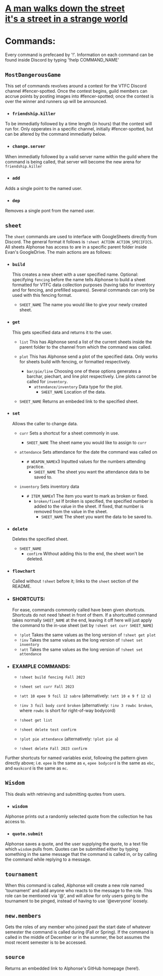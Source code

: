 # [A man walks down the street<br>it's a street in a strange world](https://www.youtube.com/watch?v=OMbfT3Wppjo)

# Commands:

Every command is prefecaed by '!'. Information on each command can be found inside Discord by typing '!help COMMAND_NAME'

## `MostDangerousGame`

This set of commands revolves around a contest for the VTFC Discord channel #fencer-spotted. Once the contest begins, guild members can accrue points by posting images into #fencer-spotted; once the contest is over the winner and runners up will be announced.

- ### `friendship.killer`

To be immediatly followed by a time length (in hours) that the contest will run for. Only opperates in a specific channel, initially #fencer-spotted, but can be altered by the command immediatly below.

- ### `change.server`
  
When immediatly followed by a valid server name within the guild where the command is being called, that server will become the new arena for `friendship.killer`

- ### `add`

Adds a single point to the named user.

- ### `dep`

Removes a single pont from the named user.

## `sheet`

The `sheet` commands are used to interface with GoogleSheets directly from Discord. The general format it follows is `!sheet ACTION ACTION_SPECIFICS`. All sheets Alphonse has access to are in a specific parent folder inside Evan's GoogleDrive. The main actions are as follows:

- ### `build`
  This creates a new sheet with a user specified name. Optional: specifying `fencing` before the name tells Alphonse to build a sheet formatted for VTFC data collection purposes (having tabs for inventory and for fencing, and prefilled squares). Several commands can only be used with this fencing format.
  - `SHEET_NAME` The name you would like to give your newly created sheet. 

- ### `get`
  This gets specified data and returns it to the user.
  - `list` This has Alphonse send a list of the current sheets inside the parent folder to the channel from which the command was called.
  - `plot` This has Alphonse send a plot of the specified data. Only works for sheets build with fencing, or formatted respectively.
    - `bar/pie/line` Choosing one of these options generates a barchar, piechart, and line plot respectively. Line plots cannot be called for `inventory`.
      - `attendance/inventory` Data type for the plot.
        - `SHEET_NAME` Location of the data.
  
  - `SHEET_NAME` Returns an embeded link to the specified sheet.
 
    
- ### `set`
  Allows the caller to change data.
  - `curr` Sets a shortcut for a sheet commonly in use.
    - `SHEET_NAME` The sheet name you would like to assign to `curr`
      
  - `attendance` Sets attendance for the date the command was called on
    - `# WEAPON_NAME`x3 Inputted values for the numbers attending practice.
      - `SHEET_NAME` The sheet you want the attendance data to be saved to.
        
  - `inventory` Sets inventory data
    - `# ITEM_NAME`x1 The item you want to mark as broken or fixed.
      - `broken/fixed` If broken is specified, the specified number is added to the value in the sheet. If fixed, that number is removed from the value in the sheet.
        - `SHEET_NAME` The sheet you want the data to be saved to. 
          
- ### `delete`
  Deletes the specified sheet.
  - `SHEET_NAME`
    - `confirm` Without adding this to the end, the sheet won't be deleted.
   
- ### `flowchart`

  Called without `!sheet` before it; links to the `sheet` section of the README.
      
- ### SHORTCUTS:
  For ease, commands commonly called have been given shortcuts. Shortcuts do not need !sheet in front of them. If a shortcutted command takes normally `SHEET_NAME` at the end, leaving it off here will just apply the command to the in-use sheet (set by `!sheet set curr SHEET_NAME`)
  - `!plot` Takes the same values as the long version of `!sheet get plot`
  - `!inv` Takes the same values as the long version of `!sheet set inventory`
  - `!att` Takes the same values as the long version of `!sheet set attendance`

- ### EXAMPLE COMMANDS:

  - `!sheet build fencing Fall 2023`

  - `!sheet set curr Fall 2023`

  - `!att 10 epee 9 foil 12 sabre` (alternatively: `!att 10 e 9 f 12 s`)

  - `!inv 3 foil body cord broken` (alternatively: `!inv 3 rowbc broken`, where `rowbc` is short for right-of-way bodycord)

  - `!sheet get list`

  - `!sheet delete test confirm`

  - `!plot pie attendance` (alternatively: `!plot pie a`)

  - `!sheet delete Fall 2023 confirm`

Further shortcuts for named variables exist, following the pattern given directly above; i.e. `epee` is the same as `e`, `epee bodycord` is the same as `ebc`, and `maskcord` is the same as `mc`.

## `Wisdom`

This deals with retrieving and submitting quotes from users.

- ### `wisdom`

Alphonse prints out a randomly selected quote from the collection he has access to.

- ### `quote.submit`

Alphonse saves a quote, and the user supplying the quote, to a text file which `wisdom` pulls from. Quotes can be submitted either by typing something in the same message that the command is called in, or by calling the command while replying to a message.

## `tournament`

When this command is called, Alphonse will create a new role named 'tournament' and add anyone who reacts to the message to the role. This role can be mentioned via '@', and will allow for only users going to the tournament to be pinged, instead of having to use '@everyone' loosely.

## `new.members`

Gets the roles of any member who joined past the start date of whatever semester the command is called during (Fall or Spring). If the command is called in the middle of December or in the summer, the bot assumes the most recent semester is to be accessed.

## `source`

Returns an embedded link to Alphonse's GitHub homepage (here!).
